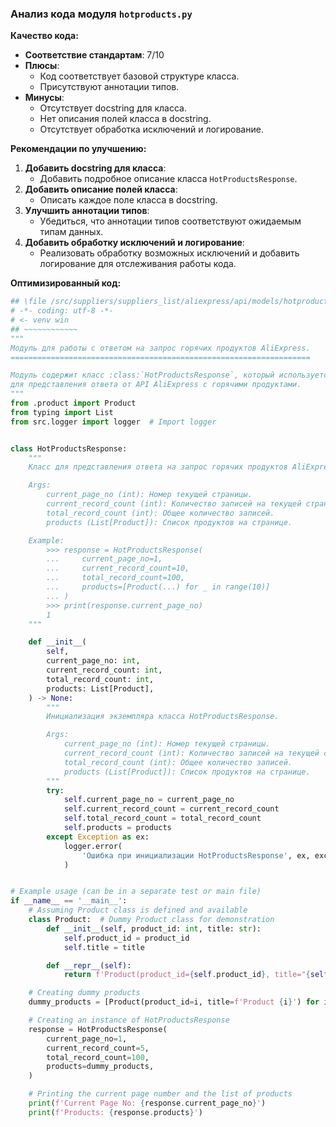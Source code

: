 ### **Анализ кода модуля `hotproducts.py`**

**Качество кода:**

- **Соответствие стандартам**: 7/10
- **Плюсы**:
    - Код соответствует базовой структуре класса.
    - Присутствуют аннотации типов.
- **Минусы**:
    - Отсутствует docstring для класса.
    - Нет описания полей класса в docstring.
    - Отсутствует обработка исключений и логирование.

**Рекомендации по улучшению:**

1.  **Добавить docstring для класса**:
    - Добавить подробное описание класса `HotProductsResponse`.
2.  **Добавить описание полей класса**:
    - Описать каждое поле класса в docstring.
3.  **Улучшить аннотации типов**:
    - Убедиться, что аннотации типов соответствуют ожидаемым типам данных.
4.  **Добавить обработку исключений и логирование**:
    - Реализовать обработку возможных исключений и добавить логирование для отслеживания работы кода.

**Оптимизированный код:**

```python
## \file /src/suppliers/suppliers_list/aliexpress/api/models/hotproducts.py
# -*- coding: utf-8 -*-
# <- venv win
## ~~~~~~~~~~~~
"""
Модуль для работы с ответом на запрос горячих продуктов AliExpress.
===================================================================

Модуль содержит класс :class:`HotProductsResponse`, который используется
для представления ответа от API AliExpress с горячими продуктами.
"""
from .product import Product
from typing import List
from src.logger import logger  # Import logger


class HotProductsResponse:
    """
    Класс для представления ответа на запрос горячих продуктов AliExpress.

    Args:
        current_page_no (int): Номер текущей страницы.
        current_record_count (int): Количество записей на текущей странице.
        total_record_count (int): Общее количество записей.
        products (List[Product]): Список продуктов на странице.

    Example:
        >>> response = HotProductsResponse(
        ...     current_page_no=1,
        ...     current_record_count=10,
        ...     total_record_count=100,
        ...     products=[Product(...) for _ in range(10)]
        ... )
        >>> print(response.current_page_no)
        1
    """

    def __init__(
        self,
        current_page_no: int,
        current_record_count: int,
        total_record_count: int,
        products: List[Product],
    ) -> None:
        """
        Инициализация экземпляра класса HotProductsResponse.

        Args:
            current_page_no (int): Номер текущей страницы.
            current_record_count (int): Количество записей на текущей странице.
            total_record_count (int): Общее количество записей.
            products (List[Product]): Список продуктов на странице.
        """
        try:
            self.current_page_no = current_page_no
            self.current_record_count = current_record_count
            self.total_record_count = total_record_count
            self.products = products
        except Exception as ex:
            logger.error(
                'Ошибка при инициализации HotProductsResponse', ex, exc_info=True
            )


# Example usage (can be in a separate test or main file)
if __name__ == '__main__':
    # Assuming Product class is defined and available
    class Product:  # Dummy Product class for demonstration
        def __init__(self, product_id: int, title: str):
            self.product_id = product_id
            self.title = title

        def __repr__(self):
            return f'Product(product_id={self.product_id}, title="{self.title}")'

    # Creating dummy products
    dummy_products = [Product(product_id=i, title=f'Product {i}') for i in range(5)]

    # Creating an instance of HotProductsResponse
    response = HotProductsResponse(
        current_page_no=1,
        current_record_count=5,
        total_record_count=100,
        products=dummy_products,
    )

    # Printing the current page number and the list of products
    print(f'Current Page No: {response.current_page_no}')
    print(f'Products: {response.products}')